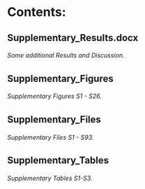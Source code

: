 # Contents:

## Supplementary_Results.docx

######  Some additional Results and Discussion.

## Supplementary_Figures

###### Supplementary Figures S1 - S26.

## Supplementary_Files

###### Supplementary Files S1 - S93.

## Supplementary_Tables

###### Supplementary Tables S1-S3.
